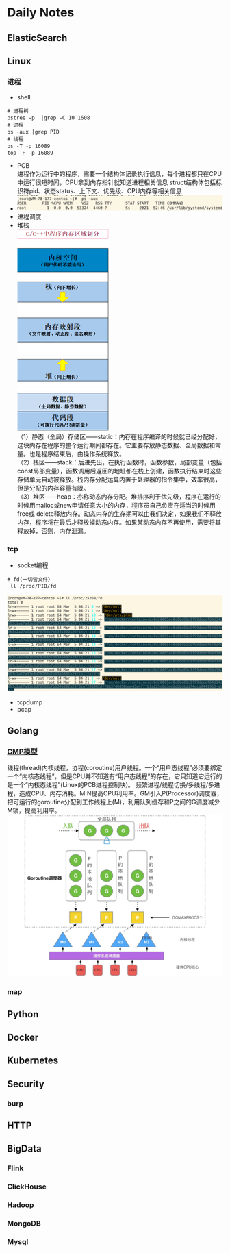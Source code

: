 # Daily Notes
## ElasticSearch
## Linux
### 进程
- shell
```shell
# 进程树
pstree -p  |grep -C 10 1608
# 进程
ps -aux |grep PID
# 线程
ps -T -p 16089   
top -H -p 16089
```
* PCB  
进程作为运行中的程序，需要一个结构体记录执行信息，每个进程都只在CPU中运行很短时间，CPU拿到内存指针就知道进程相关信息
struct结构体包括标识符pid、状态status、上下文、优先级、CPU内存等相关信息
* ![img_4.png](img_4.png)
* 进程调度
* 堆栈  
![img_1.png](img_1.png)  
（1）静态（全局）存储区——static：内存在程序编译的时候就已经分配好，这块内存在程序的整个运行期间都存在。它主要存放静态数据、全局数据和常量。也是程序结束后，由操作系统释放。  
（2）栈区——stack：后进先出，在执行函数时，函数参数，局部变量（包括const局部变量），函数调用后返回的地址都在栈上创建，函数执行结束时这些存储单元自动被释放。栈内存分配运算内置于处理器的指令集中，效率很高，但是分配的内存容量有限。  
（3）堆区——heap：亦称动态内存分配。堆排序利于优先级，程序在运行的时候用malloc或new申请任意大小的内存，程序员自己负责在适当的时候用free或 delete释放内存。动态内存的生存期可以由我们决定，如果我们不释放内存，程序将在最后才释放掉动态内存。如果某动态内存不再使用，需要将其释放掉，否则，内存泄漏。
### tcp
* socket编程
 ```shell
# fd(一切皆文件）  
  ll /proc/PID/fd
```
  ![img_2.png](img_2.png)
* tcpdump
* pcap 
## Golang
### [GMP模型](https://www.kancloud.cn/aceld/golang/1958305#2GolangGMP_2)
线程(thread)内核线程，协程(coroutine)用户线程。一个“用户态线程”必须要绑定一个“内核态线程”，但是CPU并不知道有“用户态线程”的存在，它只知道它运行的是一个“内核态线程”(Linux的PCB进程控制块)。
频繁进程/线程切换/多线程/多进程，造成CPU、内存消耗。M:N提高CPU利用率。GM引入P(Processor)调度器，把可运行的goroutine分配到工作线程上(M)，利用队列缓存和P之间的G调度减少M锁，提高利用率。  
![img.png](img.png)
### map

## Python
## Docker
## Kubernetes
## Security
### burp
## HTTP
## BigData
### Flink
### ClickHouse
### Hadoop
### MongoDB
### Mysql

